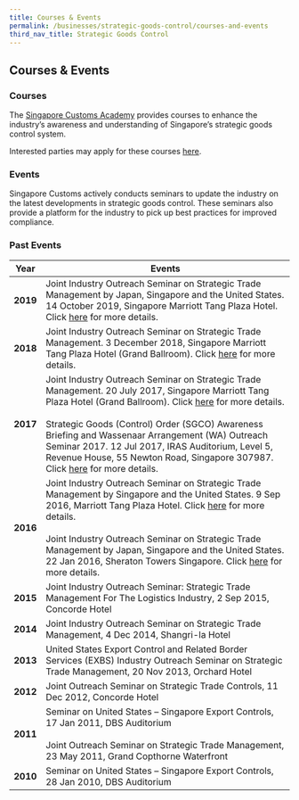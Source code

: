 ```yaml
---
title: Courses & Events
permalink: /businesses/strategic-goods-control/courses-and-events
third_nav_title: Strategic Goods Control 
---
```


## Courses & Events

### Courses

The  [Singapore Customs Academy](https://www.customsacademy.gov.sg/) provides courses to enhance the industry’s awareness and understanding of Singapore’s strategic goods control system.

Interested parties may apply for these courses  [here](https://www.customsacademy.gov.sg/).

### Events

Singapore Customs actively conducts seminars to update the industry on the latest developments in strategic goods control. These seminars also provide a platform for the industry to pick up best practices for improved compliance.

### Past Events

| Year | Events |
|--|--|
| **2019** | Joint Industry Outreach Seminar on Strategic Trade Management by Japan, Singapore and the United States. 14 October 2019, Singapore Marriott Tang Plaza Hotel. Click [here](/businesses/business-resources/courses-and-events/joint-industry-outreach-on-strategic-trade-management-2019) for more details. |
| **2018** | Joint Industry Outreach Seminar on Strategic Trade Management. 3 December 2018, Singapore Marriott Tang Plaza Hotel (Grand Ballroom). Click [here](/businesses/business-resources/courses-and-events/joint-industry-outreach-on-strategic-trade-management-2018) for more details. |
| **2017** | Joint Industry Outreach Seminar on Strategic Trade Management. 20 July 2017, Singapore Marriott Tang Plaza Hotel (Grand Ballroom). Click [here](/businesses/business-resources/courses-and-events/joint-industry-outreach-on-strategic-trade-management-2017) for more details. <br><br> Strategic Goods (Control) Order (SGCO) Awareness Briefing and Wassenaar Arrangement (WA) Outreach Seminar 2017. 12 Jul 2017, IRAS Auditorium, Level 5, Revenue House, 55 Newton Road, Singapore 307987. Click [here](/businesses/strategic-goods-control/courses-and-events/sgco-awareness-briefing-and-wa-outreach-seminar)  for more details. |
| **2016** | Joint Industry Outreach Seminar on Strategic Trade Management by Singapore and the United States. 9 Sep 2016, Marriott Tang Plaza Hotel. Click [here](/businesses/business-resources/courses-and-events/joint-industry-outreach-seminar-on-strategic-trade-management-sep-2016)  for more details. <br><br> Joint Industry Outreach Seminar on Strategic Trade Management by Japan, Singapore and the United States. 22 Jan 2016, Sheraton Towers Singapore. Click [here](/businesses/business-resources/courses-and-events/joint-industry-outreach-seminar-on-strategic-trade-management-jan-2016)  for more details. |
| **2015** | Joint Industry Outreach Seminar: Strategic Trade Management For The Logistics Industry, 2 Sep 2015, Concorde Hotel |
| **2014** | Joint Industry Outreach Seminar on Strategic Trade Management, 4 Dec 2014, Shangri-la Hotel |
| **2013**  |United States Export Control and Related Border Services (EXBS) Industry Outreach Seminar on Strategic Trade Management, 20 Nov 2013, Orchard Hotel |
| **2012**  |Joint Outreach Seminar on Strategic Trade Controls, 11 Dec 2012, Concorde Hotel |
| **2011**  | Seminar on United States – Singapore Export Controls, 17 Jan 2011, DBS Auditorium  <br><br> Joint Outreach Seminar on Strategic Trade Management, 23 May 2011, Grand Copthorne Waterfront |
| **2010** | Seminar on United States – Singapore Export Controls, 28 Jan 2010, DBS Auditorium |
